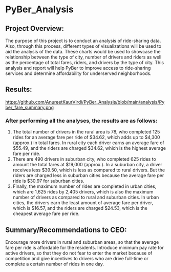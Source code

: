 # PyBer_Analysis

## Project Overview:

The purpose of this project is to conduct an analysis of ride-sharing data. Also, through this process, different types of visualizations will be used to aid the analysis of the data. These charts would be used to showcase the relationship between the type of city, number of drivers and riders as well as the percentage of total fares, riders, and drivers by the type of city. This analysis and report will help PyBer to improve access to ride-sharing services and determine affordability for underserved neighborhoods.

## Results:

https://github.com/AnureetKaurVirdi/PyBer_Analysis/blob/main/analysis/Pyber_fare_summary.png 

### After performing all the analyses, the results are as follows:

1.	The total number of drivers in the rural area is 78, who completed 125 rides for an average fare per ride of $34.62, which adds up to $4,300 (approx.) in total fares. In rural city each driver earns an average fare of $55.49, and the riders are charged $34.62, which is the highest average fare per ride.
2.	There are 490 drivers in suburban city, who completed 625 rides to amount the total fares at $19,000 (approx.). In a suburban city, a driver receives less $39.50, which is less as compared to rural drivers. But the riders are charged less in suburban cities because the average fare per ride is $30.97 for suburban cities. 
3.	Finally, the maximum number of rides are completed in urban cities, which are 1,625 rides by 2,405 drivers, which is also the maximum number of drivers as compared to rural and suburban cities. In urban cities, the drivers earn the least amount of average fare per driver, which is $16.57, and the riders are charged $24.53, which is the cheapest average fare per ride. 

## Summary/Recommendations to CEO:

Encourage more drivers in rural and suburban areas, so that the average fare per ride is affordable for the residents. Introduce minimum pay rate for active drivers, so that they do not fear to enter the market because of competition and give incentives to drivers who are drive full-time or complete a certain number of rides in one day. 
